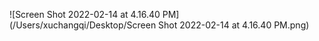 ![Screen Shot 2022-02-14 at 4.16.40 PM](/Users/xuchangqi/Desktop/Screen Shot 2022-02-14 at 4.16.40 PM.png)